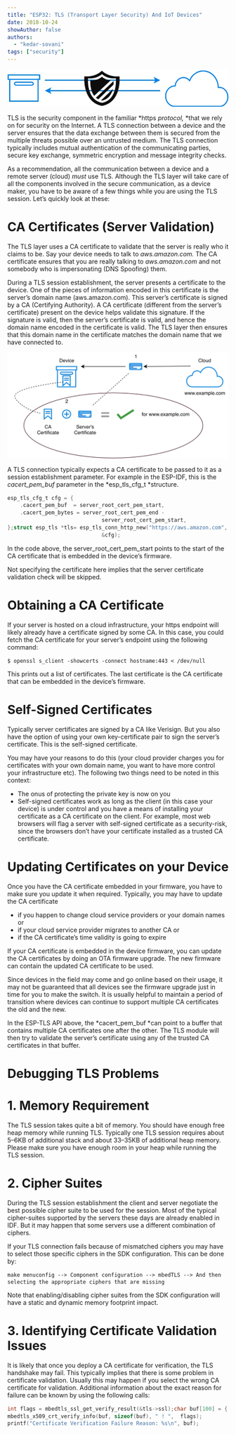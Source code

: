 ```yaml
---
title: "ESP32: TLS (Transport Layer Security) And IoT Devices"
date: 2018-10-24
showAuthor: false
authors:
  - "kedar-sovani"
tags: ["security"]
---
```


![](img/esp32-1.webp)

TLS is the security component in the familiar *https *protocol,* *that we rely on for security on the Internet. A TLS connection between a device and the server ensures that the data exchange between them is secured from the multiple threats possible over an untrusted medium. The TLS connection typically includes mutual authentication of the communicating parties, secure key exchange, symmetric encryption and message integrity checks.

As a recommendation, all the communication between a device and a remote server (cloud) *must* use TLS. Although the TLS layer will take care of all the components involved in the secure communication, as a device maker, you have to be aware of a few things while you are using the TLS session. Let’s quickly look at these:

# CA Certificates (Server Validation)

The TLS layer uses a CA certificate to validate that the server is really who it claims to be. Say your device needs to talk to *aws.amazon.com.* The CA certificate ensures that you are really talking to *aws.amazon.com* and not somebody who is impersonating (DNS Spoofing) them.

During a TLS session establishment, the server presents a certificate to the device. One of the pieces of information encoded in this certificate is the server’s domain name (aws.amazon.com). This server’s certificate is signed by a CA (Certifying Authority). A CA certificate (different from the server’s certificate) present on the device helps validate this signature. If the signature is valid, then the server’s certificate is valid, and hence the domain name encoded in the certificate is valid. The TLS layer then ensures that this domain name in the certificate matches the domain name that we have connected to.

![](img/esp32-2.webp)

A TLS connection typically expects a CA certificate to be passed to it as a session establishment parameter. For example in the ESP-IDF, this is the *cacert_pem_buf* parameter in the *esp_tls_cfg_t *structure.

```c
esp_tls_cfg_t cfg = {
    .cacert_pem_buf  = server_root_cert_pem_start,
    .cacert_pem_bytes = server_root_cert_pem_end -
                              server_root_cert_pem_start,
};struct esp_tls *tls= esp_tls_conn_http_new("https://aws.amazon.com",
                              &cfg);
```

In the code above, the server_root_cert_pem_start points to the start of the CA certificate that is embedded in the device’s firmware.

Not specifying the certificate here implies that the server certificate validation check will be skipped.

# Obtaining a CA Certificate

If your server is hosted on a cloud infrastructure, your https endpoint will likely already have a certificate signed by some CA. In this case, you could fetch the CA certificate for your server’s endpoint using the following command:

```shell
$ openssl s_client -showcerts -connect hostname:443 < /dev/null
```

This prints out a list of certificates. The last certificate is the CA certificate that can be embedded in the device’s firmware.

# Self-Signed Certificates

Typically server certificates are signed by a CA like Verisign. But you also have the option of using your own key-certificate pair to sign the server’s certificate. This is the self-signed certificate.

You may have your reasons to do this (your cloud provider charges you for certificates with your own domain name, you want to have more control your infrastructure etc). The following two things need to be noted in this context:

- The onus of protecting the private key is now on you
- Self-signed certificates work as long as the client (in this case your device) is under control and you have a means of installing your certificate as a CA certificate on the client. For example, most web browsers will flag a server with self-signed certificate as a security-risk, since the browsers don’t have your certificate installed as a trusted CA certificate.

# Updating Certificates on your Device

Once you have the CA certificate embedded in your firmware, you have to make sure you update it when required. Typically, you may have to update the CA certificate

- if you happen to change cloud service providers or your domain names or
- if your cloud service provider migrates to another CA or
- if the CA certificate’s time validity is going to expire

If your CA certificate is embedded in the device firmware, you can update the CA certificates by doing an OTA firmware upgrade. The new firmware can contain the updated CA certificate to be used.

Since devices in the field may come and go online based on their usage, it may not be guaranteed that all devices see the firmware upgrade just in time for you to make the switch. It is usually helpful to maintain a period of transition where devices can continue to support multiple CA certificates the old and the new.

In the ESP-TLS API above, the *cacert_pem_buf *can point to a buffer that contains multiple CA certificates one after the other. The TLS module will then try to validate the server’s certificate using any of the trusted CA certificates in that buffer.

# Debugging TLS Problems

# 1. Memory Requirement

The TLS session takes quite a bit of memory. You should have enough free heap memory while running TLS. Typically one TLS session requires about 5–6KB of additional stack and about 33–35KB of additional heap memory. Please make sure you have enough room in your heap while running the TLS session.

# 2. Cipher Suites

During the TLS session establishment the client and server negotiate the best possible cipher suite to be used for the session. Most of the typical cipher-suites supported by the servers these days are already enabled in IDF. But it may happen that some servers use a different combination of ciphers.

If your TLS connection fails because of mismatched ciphers you may have to select those specific ciphers in the SDK configuration. This can be done by:

```
make menuconfig --> Component configuration --> mbedTLS --> And then selecting the appropriate ciphers that are missing
```

Note that enabling/disabling cipher suites from the SDK configuration will have a static and dynamic memory footprint impact.

# 3. Identifying Certificate Validation Issues

It is likely that once you deploy a CA certificate for verification, the TLS handshake may fail. This typically implies that there is some problem in certificate validation. Usually this may happen if you select the wrong CA certificate for validation. Additional information about the exact reason for failure can be known by using the following calls:

```c
int flags = mbedtls_ssl_get_verify_result(&tls->ssl);char buf[100] = { 0, };
mbedtls_x509_crt_verify_info(buf, sizeof(buf), " ! ",  flags);
printf("Certificate Verification Failure Reason: %s\n", buf);
```